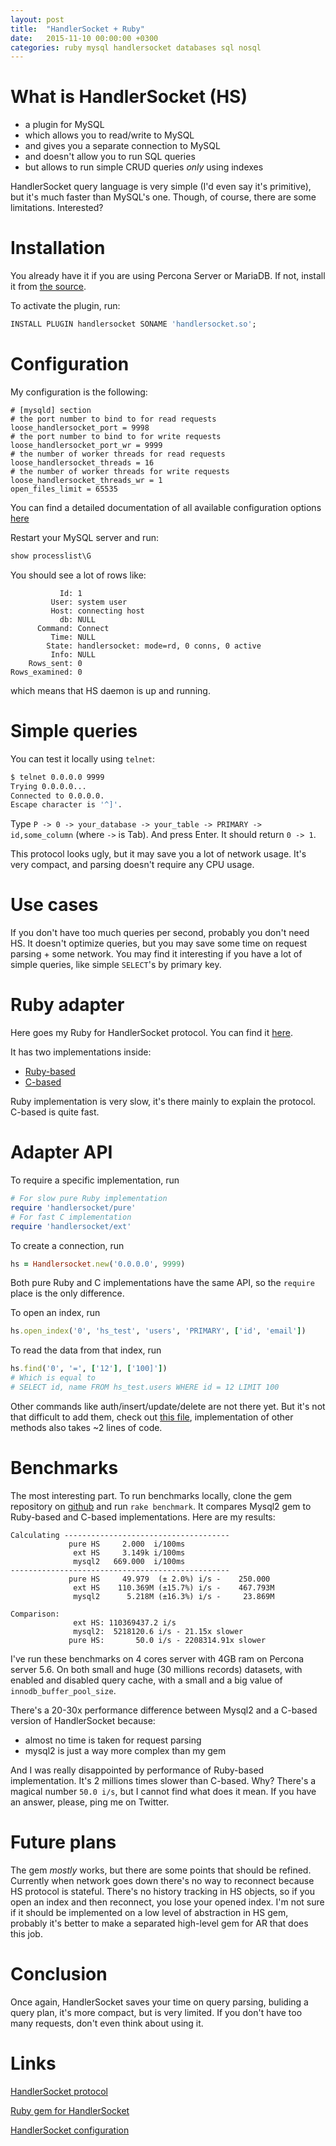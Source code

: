 ```yaml
---
layout: post
title:  "HandlerSocket + Ruby"
date:   2015-11-10 00:00:00 +0300
categories: ruby mysql handlersocket databases sql nosql
---
```

# What is HandlerSocket (HS)

+ a plugin for MySQL
+ which allows you to read/write to MySQL
+ and gives you a separate connection to MySQL
+ and doesn't allow you to run SQL queries
+ but allows to run simple CRUD queries *only* using indexes

HandlerSocket query language is very simple (I'd even say it's primitive), but it's much faster than MySQL's one. Though, of course, there are some limitations. Interested?

# Installation

You already have it if you are using Percona Server or MariaDB. If not, install it from [the source](https://github.com/DeNA/HandlerSocket-Plugin-for-MySQL).

To activate the plugin, run:
``` sql
INSTALL PLUGIN handlersocket SONAME 'handlersocket.so';
```

# Configuration

My configuration is the following:
```
# [mysqld] section
# the port number to bind to for read requests
loose_handlersocket_port = 9998
# the port number to bind to for write requests
loose_handlersocket_port_wr = 9999
# the number of worker threads for read requests
loose_handlersocket_threads = 16
# the number of worker threads for write requests
loose_handlersocket_threads_wr = 1
open_files_limit = 65535
```

You can find a detailed documentation of all available configuration options [here](https://github.com/ahiguti/HandlerSocket-Plugin-for-MySQL/blob/master/docs-en/configuration-options.en.txt)

Restart your MySQL server and run:

``` sql
show processlist\G
```

You should see a lot of rows like:
```
           Id: 1
         User: system user
         Host: connecting host
           db: NULL
      Command: Connect
         Time: NULL
        State: handlersocket: mode=rd, 0 conns, 0 active
         Info: NULL
    Rows_sent: 0
Rows_examined: 0
```
which means that HS daemon is up and running.

# Simple queries

You can test it locally using `telnet`:

``` sh
$ telnet 0.0.0.0 9999
Trying 0.0.0.0...
Connected to 0.0.0.0.
Escape character is '^]'.
```

Type `P -> 0 -> your_database -> your_table -> PRIMARY -> id,some_column` (where `->` is Tab). And press Enter. It should return `0 -> 1`.

This protocol looks ugly, but it may save you a lot of network usage. It's very compact, and parsing doesn't require any CPU usage.

# Use cases

If you don't have too much queries per second, probably you don't need HS. It doesn't optimize queries, but you may save some time on request parsing + some network. You may find it interesting if you have a lot of simple queries, like simple `SELECT`'s by primary key.

# Ruby adapter

Here goes my Ruby for HandlerSocket protocol. You can find it [here](https://github.com/iliabylich/handlersocket-ruby).

It has two implementations inside:
+ [Ruby-based](https://github.com/iliabylich/handlersocket-ruby/blob/master/lib/handlersocket/pure.rb)
+ [C-based](https://github.com/iliabylich/handlersocket-ruby/blob/master/ext/handlersocket_ext/handlersocket_ext.c)

Ruby implementation is very slow, it's there mainly to explain the protocol. C-based is quite fast.

# Adapter API

To require a specific implementation, run

``` ruby
# For slow pure Ruby implementation
require 'handlersocket/pure'
# For fast C implementation
require 'handlersocket/ext'
```

To create a connection, run

``` ruby
hs = Handlersocket.new('0.0.0.0', 9999)
```

Both pure Ruby and C implementations have the same API, so the `require` place is the only difference.

To open an index, run

``` ruby
hs.open_index('0', 'hs_test', 'users', 'PRIMARY', ['id', 'email'])
```

To read the data from that index, run

``` ruby
hs.find('0', '=', ['12'], ['100]'])
# Which is equal to
# SELECT id, name FROM hs_test.users WHERE id = 12 LIMIT 100
```

Other commands like auth/insert/update/delete are not there yet. But it's not that difficult to add them, check out [this file](https://github.com/iliabylich/handlersocket-ruby/blob/master/lib/handlersocket.rb#L37), implementation of other methods also takes ~2 lines of code.

# Benchmarks

The most interesting part. To run benchmarks locally, clone the gem repository on [github](https://github.com/iliabylich/handlersocket-ruby) and run `rake benchmark`. It compares Mysql2 gem to Ruby-based and C-based implementations. Here are my results:

```
Calculating -------------------------------------
             pure HS     2.000  i/100ms
              ext HS     3.149k i/100ms
              mysql2   669.000  i/100ms
-------------------------------------------------
             pure HS     49.979  (± 2.0%) i/s -    250.000
              ext HS    110.369M (±15.7%) i/s -    467.793M
              mysql2      5.218M (±16.3%) i/s -     23.869M

Comparison:
              ext HS: 110369437.2 i/s
              mysql2:  5218120.6 i/s - 21.15x slower
             pure HS:       50.0 i/s - 2208314.91x slower
```

I've run these benchmarks on 4 cores server with 4GB ram on Percona server 5.6. On both small and huge (30 millions records) datasets, with enabled and disabled query cache, with a small and a big value of `innodb_buffer_pool_size`.

There's a 20-30x performance difference between Mysql2 and a C-based version of HandlerSocket because:
+ almost no time is taken for request parsing
+ mysql2 is just a way more complex than my gem

And I was really disappointed by performance of Ruby-based implementation. It's 2 millions times slower than C-based. Why? There's a magical number `50.0 i/s`, but I cannot find what does it mean. If you have an answer, please, ping me on Twitter.


# Future plans

The gem *mostly* works, but there are some points that should be refined. Currently when network goes down there's no way to reconnect because HS protocol is stateful. There's no history tracking in HS objects, so if you open an index and then reconnect, you lose your opened index. I'm not sure if it should be implemented on a low level of abstraction in HS gem, probably it's better to make a separated high-level gem for AR that does this job.

# Conclusion

Once again, HandlerSocket saves your time on query parsing, buliding a query plan, it's more compact, but is very limited. If you don't have too many requests, don't even think about using it.

# Links

[HandlerSocket protocol](https://github.com/DeNA/HandlerSocket-Plugin-for-MySQL/blob/master/docs-en/protocol.en.txt)

[Ruby gem for HandlerSocket](https://github.com/iliabylich/handlersocket-ruby)

[HandlerSocket configuration](https://github.com/ahiguti/HandlerSocket-Plugin-for-MySQL/blob/master/docs-en/configuration-options.en.txt)
